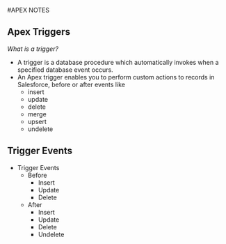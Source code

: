 #APEX NOTES

## Apex Triggers
*What is a trigger?*
* A trigger is a database procedure which automatically invokes when a specified database event occurs.
* An Apex trigger enables you to perform custom actions to records in Salesforce, before or after events like
  * insert
  * update
  * delete
  * merge
  * upsert
  * undelete

## Trigger Events
* Trigger Events
  * Before
    * Insert
    * Update
    * Delete
  * After
    * Insert
    * Update
    * Delete
    * Undelete


